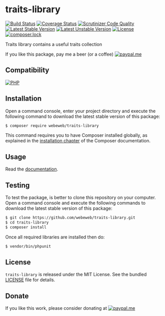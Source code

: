 traits-library
==============

[![Build Status](https://img.shields.io/github/workflow/status/webeweb/traits-library/build?style=flat-square)](https://github.com/webeweb/traits-library/actions)
[![Coverage Status](https://img.shields.io/coveralls/github/webeweb/traits-library/master.svg?style=flat-square)](https://coveralls.io/github/webeweb/traits-library?branch=master)
[![Scrutinizer Code Quality](https://img.shields.io/scrutinizer/quality/g/webeweb/traits-library/master.svg?style=flat-square)](https://scrutinizer-ci.com/g/webeweb/traits-library/?branch=master)
[![Latest Stable Version](https://img.shields.io/packagist/v/webeweb/traits-library.svg?style=flat-square)](https://packagist.org/packages/webeweb/traits-library)
[![Latest Unstable Version](https://img.shields.io/packagist/vpre/webeweb/traits-library.svg?style=flat-square)](https://packagist.org/packages/webeweb/traits-library)
[![License](https://img.shields.io/packagist/l/webeweb/traits-library.svg?style=flat-square)](https://packagist.org/packages/webeweb/traits-library)
[![composer.lock](https://img.shields.io/badge/.lock-uncommited-important.svg?style=flat-square)](https://packagist.org/packages/webeweb/traits-library)

Traits library contains a useful traits collection

If you like this package, pay me a beer (or a coffee)
[![paypal.me](https://img.shields.io/badge/paypal.me-webeweb-0070ba.svg?style=flat-square&logo=paypal)](https://www.paypal.me/webeweb)

## Compatibility

[![PHP](https://img.shields.io/packagist/php-v/webeweb/traits-library.svg?style=flat-square)](http://php.net)

## Installation

Open a command console, enter your project directory and execute the following
command to download the latest stable version of this package:

```bash
$ composer require webeweb/traits-library
```

This command requires you to have Composer installed globally, as explained in
the [installation chapter](https://getcomposer.org/doc/00-intro.md) of the
Composer documentation.

## Usage

Read the [documentation](doc/index.md).

## Testing

To test the package, is better to clone this repository on your computer.
Open a command console and execute the following commands to download the latest
stable version of this package:

```bash
$ git clone https://github.com/webeweb/traits-library.git
$ cd traits-library
$ composer install
```

Once all required libraries are installed then do:

```bash
$ vendor/bin/phpunit
```

## License

`traits-library` is released under the MIT License. See the bundled [LICENSE](LICENSE)
file for details.

## Donate

If you like this work, please consider donating at
[![paypal.me](https://img.shields.io/badge/paypal.me-webeweb-0070ba.svg?style=flat-square&logo=paypal)](https://www.paypal.me/webeweb)
